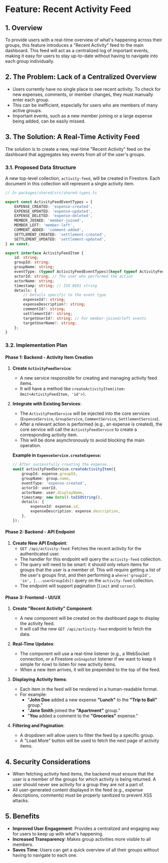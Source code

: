 # Feature: Recent Activity Feed

## 1. Overview

To provide users with a real-time overview of what's happening across their groups, this feature introduces a "Recent Activity" feed to the main dashboard. This feed will act as a centralized log of important events, making it easy for users to stay up-to-date without having to navigate into each group individually.

## 2. The Problem: Lack of a Centralized Overview

- Users currently have no single place to see recent activity. To check for new expenses, comments, or member changes, they must manually enter each group.
- This can be inefficient, especially for users who are members of many active groups.
- Important events, such as a new member joining or a large expense being added, can be easily missed.

## 3. The Solution: A Real-Time Activity Feed

The solution is to create a new, real-time "Recent Activity" feed on the dashboard that aggregates key events from all of the user's groups.

### 3.1. Proposed Data Structure

A new top-level collection, `activity-feed`, will be created in Firestore. Each document in this collection will represent a single activity item.

```typescript
// In packages/shared/src/shared-types.ts

export const ActivityFeedEventTypes = {
    EXPENSE_CREATED: 'expense-created',
    EXPENSE_UPDATED: 'expense-updated',
    EXPENSE_DELETED: 'expense-deleted',
    MEMBER_JOINED: 'member-joined',
    MEMBER_LEFT: 'member-left',
    COMMENT_ADDED: 'comment-added',
    SETTLEMENT_CREATED: 'settlement-created',
    SETTLEMENT_UPDATED: 'settlement-updated',
} as const;

export interface ActivityFeedItem {
    id: string;
    groupId: string;
    groupName: string;
    eventType: (typeof ActivityFeedEventTypes)[keyof typeof ActivityFeedEventTypes];
    actorId: string; // The user who performed the action
    actorName: string;
    timestamp: string; // ISO 8601 string
    details: {
        // Details specific to the event type
        expenseId?: string;
        expenseDescription?: string;
        commentId?: string;
        settlementId?: string;
        targetUserId?: string; // For member-joined/left events
        targetUserName?: string;
    };
}
```

### 3.2. Implementation Plan

#### Phase 1: Backend - Activity Item Creation

1.  **Create `ActivityFeedService`**:
    - A new service responsible for creating and managing activity feed items.
    - It will have a method like `createActivityItem(item: Omit<ActivityFeedItem, 'id'>)`.

2.  **Integrate with Existing Services**:
    - The `ActivityFeedService` will be injected into the core services (`ExpenseService`, `GroupService`, `CommentService`, `SettlementService`).
    - After a relevant action is performed (e.g., an expense is created), the core service will call the `ActivityFeedService` to create a corresponding activity item.
    - This will be done asynchronously to avoid blocking the main operation.

    **Example in `ExpenseService.createExpense`:**
    ```typescript
    // After successfully creating the expense...
    await activityFeedService.createActivityItem({
        groupId: expense.groupId,
        groupName: group.name,
        eventType: 'expense-created',
        actorId: userId,
        actorName: user.displayName,
        timestamp: new Date().toISOString(),
        details: {
            expenseId: expense.id,
            expenseDescription: expense.description,
        },
    });
    ```

#### Phase 2: Backend - API Endpoint

1.  **Create New API Endpoint**:
    - `GET /api/activity-feed`: Fetches the recent activity for the authenticated user.
    - The handler for this endpoint will query the `activity-feed` collection.
    - The query will need to be smart: it should only return items for groups that the user is a member of. This will require getting a list of the user's groups first, and then performing a `where('groupId', 'in', [...userGroupIds])` query on the `activity-feed` collection.
    - The endpoint will support pagination (`limit` and `cursor`).

#### Phase 3: Frontend - UI/UX

1.  **Create "Recent Activity" Component**:
    - A new component will be created on the dashboard page to display the activity feed.
    - It will call the new `GET /api/activity-feed` endpoint to fetch the data.

2.  **Real-Time Updates**:
    - The component will use a real-time listener (e.g., a WebSocket connection, or a Firestore `onSnapshot` listener if we want to keep it simple for now) to listen for new activity items.
    - When a new item arrives, it will be prepended to the top of the feed.

3.  **Displaying Activity Items**:
    - Each item in the feed will be rendered in a human-readable format.
    - For example:
        - "**John Doe** added a new expense **"Lunch"** to the **"Trip to Bali"** group."
        - "**Jane Smith** joined the **"Apartment"** group."
        - "**You** added a comment to the **"Groceries"** expense."

4.  **Filtering and Pagination**:
    - A dropdown will allow users to filter the feed by a specific group.
    - A "Load More" button will be used to fetch the next page of activity items.

## 4. Security Considerations

- When fetching activity feed items, the backend must ensure that the user is a member of the groups for which activity is being returned. A user should never see activity for a group they are not a part of.
- All user-generated content displayed in the feed (e.g., expense descriptions, comments) must be properly sanitized to prevent XSS attacks.

## 5. Benefits

- **Improved User Engagement**: Provides a centralized and engaging way for users to keep up with what's happening.
- **Increased Transparency**: Makes group activities more visible to all members.
- **Saves Time**: Users can get a quick overview of all their groups without having to navigate to each one.
